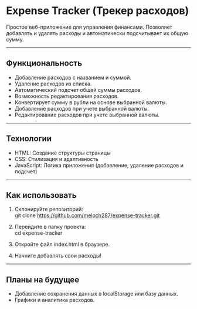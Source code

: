 # Expense Tracker (Трекер расходов)  
Простое веб-приложение для управления финансами. Позволяет добавлять и удалять расходы и автоматически подсчитывает их общую сумму.  

---

## Функциональность  
- Добавление расходов с названием и суммой.
- Удаление расходов из списка.
- Автоматический подсчет общей суммы расходов.
- Возможность редактирования расходов.
- Конвертирует сумму в рубли на основе выбранной валюты.
- Добавление расходов при учете выбранной валюты.
- Редактирование расходов при учете выбранной валюты.
---

## Технологии  
- HTML: Создание структуры страницы  
- CSS: Стилизация и адаптивность
- JavaScript: Логика приложения (добавление, удаление расходов и подсчет)  

---

## Как использовать  
1. Склонируйте репозиторий:  
     git clone https://github.com/meloch287/expense-tracker.git
     
2. Перейдите в папку проекта:  
     cd expense-tracker
     
3. Откройте файл index.html в браузере.  
4. Начните добавлять свои расходы!  

---

## Планы на будущее  
- Добавление сохранения данных в localStorage или базу данных.    
- Графики и аналитика расходов.  

